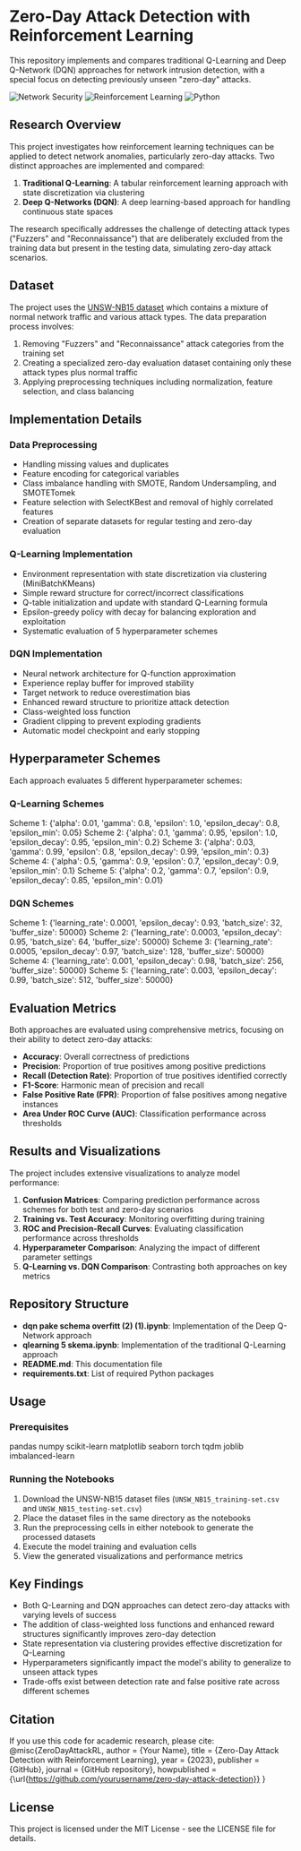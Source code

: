 # Zero-Day Attack Detection with Reinforcement Learning

This repository implements and compares traditional Q-Learning and Deep Q-Network (DQN) approaches for network intrusion detection, with a special focus on detecting previously unseen "zero-day" attacks.

![Network Security](https://img.shields.io/badge/Network-Security-blue)
![Reinforcement Learning](https://img.shields.io/badge/Reinforcement-Learning-green)
![Python](https://img.shields.io/badge/Python-3.8%2B-yellow)

## Research Overview

This project investigates how reinforcement learning techniques can be applied to detect network anomalies, particularly zero-day attacks. Two distinct approaches are implemented and compared:

1. **Traditional Q-Learning**: A tabular reinforcement learning approach with state discretization via clustering
2. **Deep Q-Networks (DQN)**: A deep learning-based approach for handling continuous state spaces

The research specifically addresses the challenge of detecting attack types ("Fuzzers" and "Reconnaissance") that are deliberately excluded from the training data but present in the testing data, simulating zero-day attack scenarios.

## Dataset

The project uses the [UNSW-NB15 dataset](https://research.unsw.edu.au/projects/unsw-nb15-dataset) which contains a mixture of normal network traffic and various attack types. The data preparation process involves:

1. Removing "Fuzzers" and "Reconnaissance" attack categories from the training set
2. Creating a specialized zero-day evaluation dataset containing only these attack types plus normal traffic
3. Applying preprocessing techniques including normalization, feature selection, and class balancing

## Implementation Details

### Data Preprocessing
- Handling missing values and duplicates
- Feature encoding for categorical variables
- Class imbalance handling with SMOTE, Random Undersampling, and SMOTETomek
- Feature selection with SelectKBest and removal of highly correlated features
- Creation of separate datasets for regular testing and zero-day evaluation

### Q-Learning Implementation
- Environment representation with state discretization via clustering (MiniBatchKMeans)
- Simple reward structure for correct/incorrect classifications
- Q-table initialization and update with standard Q-Learning formula
- Epsilon-greedy policy with decay for balancing exploration and exploitation
- Systematic evaluation of 5 hyperparameter schemes

### DQN Implementation
- Neural network architecture for Q-function approximation
- Experience replay buffer for improved stability
- Target network to reduce overestimation bias
- Enhanced reward structure to prioritize attack detection
- Class-weighted loss function
- Gradient clipping to prevent exploding gradients
- Automatic model checkpoint and early stopping

## Hyperparameter Schemes

Each approach evaluates 5 different hyperparameter schemes:

### Q-Learning Schemes
Scheme 1: {'alpha': 0.01, 'gamma': 0.8, 'epsilon': 1.0, 'epsilon_decay': 0.8, 'epsilon_min': 0.05} Scheme 2: {'alpha': 0.1, 'gamma': 0.95, 'epsilon': 1.0, 'epsilon_decay': 0.95, 'epsilon_min': 0.2} Scheme 3: {'alpha': 0.03, 'gamma': 0.99, 'epsilon': 0.8, 'epsilon_decay': 0.99, 'epsilon_min': 0.3} Scheme 4: {'alpha': 0.5, 'gamma': 0.9, 'epsilon': 0.7, 'epsilon_decay': 0.9, 'epsilon_min': 0.1} Scheme 5: {'alpha': 0.2, 'gamma': 0.7, 'epsilon': 0.9, 'epsilon_decay': 0.85, 'epsilon_min': 0.01}

### DQN Schemes
Scheme 1: {'learning_rate': 0.0001, 'epsilon_decay': 0.93, 'batch_size': 32, 'buffer_size': 50000} Scheme 2: {'learning_rate': 0.0003, 'epsilon_decay': 0.95, 'batch_size': 64, 'buffer_size': 50000} Scheme 3: {'learning_rate': 0.0005, 'epsilon_decay': 0.97, 'batch_size': 128, 'buffer_size': 50000} Scheme 4: {'learning_rate': 0.001, 'epsilon_decay': 0.98, 'batch_size': 256, 'buffer_size': 50000} Scheme 5: {'learning_rate': 0.003, 'epsilon_decay': 0.99, 'batch_size': 512, 'buffer_size': 50000}


## Evaluation Metrics

Both approaches are evaluated using comprehensive metrics, focusing on their ability to detect zero-day attacks:

- **Accuracy**: Overall correctness of predictions
- **Precision**: Proportion of true positives among positive predictions
- **Recall (Detection Rate)**: Proportion of true positives identified correctly
- **F1-Score**: Harmonic mean of precision and recall
- **False Positive Rate (FPR)**: Proportion of false positives among negative instances
- **Area Under ROC Curve (AUC)**: Classification performance across thresholds

## Results and Visualizations

The project includes extensive visualizations to analyze model performance:

1. **Confusion Matrices**: Comparing prediction performance across schemes for both test and zero-day scenarios
2. **Training vs. Test Accuracy**: Monitoring overfitting during training
3. **ROC and Precision-Recall Curves**: Evaluating classification performance across thresholds
4. **Hyperparameter Comparison**: Analyzing the impact of different parameter settings
5. **Q-Learning vs. DQN Comparison**: Contrasting both approaches on key metrics

## Repository Structure

- **dqn pake schema overfitt (2) (1).ipynb**: Implementation of the Deep Q-Network approach
- **qlearning 5 skema.ipynb**: Implementation of the traditional Q-Learning approach
- **README.md**: This documentation file
- **requirements.txt**: List of required Python packages

## Usage

### Prerequisites
pandas numpy scikit-learn matplotlib seaborn torch tqdm joblib imbalanced-learn


### Running the Notebooks

1. Download the UNSW-NB15 dataset files (`UNSW_NB15_training-set.csv` and `UNSW_NB15_testing-set.csv`)
2. Place the dataset files in the same directory as the notebooks
3. Run the preprocessing cells in either notebook to generate the processed datasets
4. Execute the model training and evaluation cells
5. View the generated visualizations and performance metrics

## Key Findings

- Both Q-Learning and DQN approaches can detect zero-day attacks with varying levels of success
- The addition of class-weighted loss functions and enhanced reward structures significantly improves zero-day detection
- State representation via clustering provides effective discretization for Q-Learning
- Hyperparameters significantly impact the model's ability to generalize to unseen attack types
- Trade-offs exist between detection rate and false positive rate across different schemes

## Citation

If you use this code for academic research, please cite:
@misc{ZeroDayAttackRL, author = {Your Name}, title = {Zero-Day Attack Detection with Reinforcement Learning}, year = {2023}, publisher = {GitHub}, journal = {GitHub repository}, howpublished = {\url{https://github.com/yourusername/zero-day-attack-detection}} }


## License

This project is licensed under the MIT License - see the LICENSE file for details.
